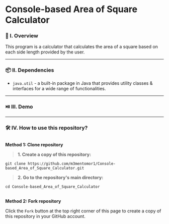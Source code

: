 # Console-based Area of Square Calculator

### 🧐 I. Overview
This program is a calculator that calculates the area of a square based on each side length provided by the user.

----------------------

### 📦 II. Dependencies
- ```java.util``` - a built-in package in Java that provides utility classes & interfaces for a wide range of functionalities.

----------------------

### ⏯️ III. Demo


----------------------

### 🛠️ IV. How to use this repository?
##
**Method 1: Clone repository**

> **1. Create a copy of this repository:**
   ```
   git clone https://github.com/m3mentomor1/Console-based_Area_of_Square_Calculator.git
   ```

> **2. Go to the repository's main directory:**
   ```
   cd Console-based_Area_of_Square_Calculator
   ```
##
**Method 2: Fork repository**

Click the ```Fork``` button at the top right corner of this page to create a copy of this repository in your GitHub account.
